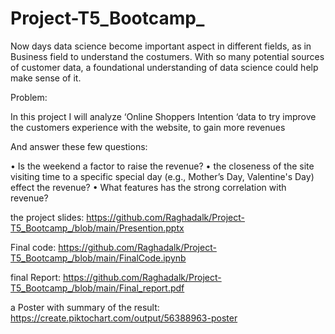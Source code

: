 # Project-T5_Bootcamp_


Now days data science become important aspect in different fields, as in Business field to understand the costumers.  With so many potential sources of customer data, a foundational understanding of data science could help make sense of it.


Problem:

In this project I will analyze ‘Online Shoppers Intention ‘data to try improve the customers experience with the website, to gain more revenues 

And answer these few questions:

•	Is the weekend a factor to raise the revenue?
•	the closeness of the site visiting time to a specific special day (e.g., Mother’s Day, Valentine's Day) effect the revenue?
•	What features has the strong correlation with revenue?


the project slides: https://github.com/Raghadalk/Project-T5_Bootcamp_/blob/main/Presention.pptx

Final code: https://github.com/Raghadalk/Project-T5_Bootcamp_/blob/main/FinalCode.ipynb

final Report: https://github.com/Raghadalk/Project-T5_Bootcamp_/blob/main/Final_report.pdf

a Poster with summary of the result: https://create.piktochart.com/output/56388963-poster
